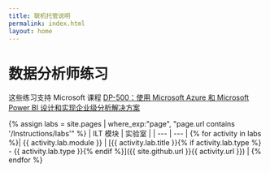 ```yaml
---
title: 联机托管说明
permalink: index.html
layout: home
---
```


# <a name="data-analyst-exercises"></a>数据分析师练习

这些练习支持 Microsoft 课程 [DP-500：使用 Microsoft Azure 和 Microsoft Power BI 设计和实现企业级分析解决方案](https://docs.microsoft.com/training/courses/dp-500t00)

{% assign labs = site.pages | where_exp:"page", "page.url contains '/Instructions/labs'" %}
| ILT 模块 | 实验室 |
| --- | --- | 
{% for activity in labs  %}| {{ activity.lab.module }} | [{{ activity.lab.title }}{% if activity.lab.type %} - {{ activity.lab.type }}{% endif %}]({{ site.github.url }}{{ activity.url }}) |
{% endfor %}

<!--

## Demos

{% assign demos = site.pages | where_exp:"page", "page.url contains '/Instructions/Demos'" %}
| Module | Demo |
| --- | --- | 
{% for activity in demos  %}| {{ activity.demo.module }} | [{{ activity.demo.title }}]({{ site.github.url }}{{ activity.url }}) |
{% endfor %}
 
-->
